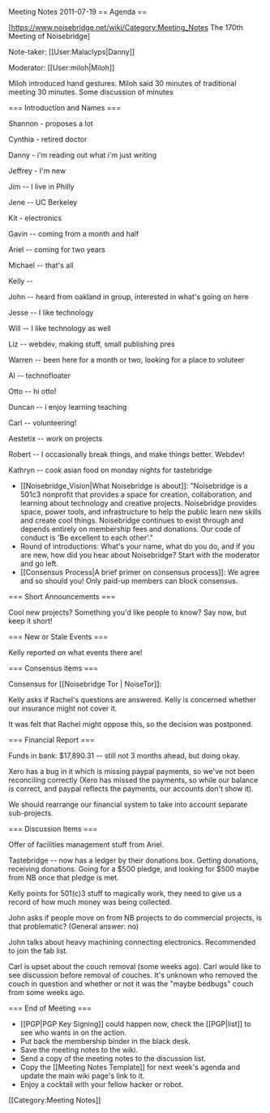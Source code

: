 Meeting Notes 2011-07-19 
 == Agenda ==

[https://www.noisebridge.net/wiki/Category:Meeting_Notes The 170th Meeting of Noisebridge]

Note-taker: [[User:Malaclyps|Danny]]

Moderator: [[User:miloh|Miloh]]
 
Miloh introduced hand gestures. Miloh said 30 minutes of traditional meeting 30 minutes. Some discussion of minutes

=== Introduction and Names ===

Shannon - proposes a lot 

Cynthia - retired doctor

Danny - i'm reading out what i'm just writing

Jeffrey - I'm new

Jim -- I live in Philly

Jene -- UC Berkeley

Kit - electronics

Gavin -- coming from a month and half

Ariel -- coming for two years

Michael -- that's all

Kelly -- 

John -- heard from oakland in group, interested in what's going on here

Jesse -- I like technology

Will -- I like technology as well

Liz -- webdev, making stuff, small publishing pres

Warren -- been here for a month or two, looking for a place to voluteer

Al -- technofloater

Otto -- hi otto!

Duncan -- i enjoy learning teaching

Carl -- volunteering!

Aestetix -- work on projects

Robert -- I occasionally break things, and make things better. Webdev!

Kathryn -- cook asian food on monday nights for tastebridge

* [[Noisebridge_Vision|What Noisebridge is about]]: "Noisebridge is a 501c3 nonprofit that provides a space for creation, collaboration, and learning about technology and creative projects. Noisebridge provides space, power tools, and infrastructure to help the public learn new skills and create cool things. Noisebridge continues to exist through and depends entirely on membership fees and donations. Our code of conduct is 'Be excellent to each other'."
* Round of introductions: What's your name, what do you do, and if you are new, how did you hear about Noisebridge? Start with the moderator and go left.
* [[Consensus Process|A brief primer on consensus process]]: We agree and so should you! Only paid-up members can block consensus.

=== Short Announcements ===

Cool new projects? Something you'd like people to know? Say now, but keep it short!

=== New or Stale Events ===

Kelly reported on what events there are!

=== Consensus items ===

Consensus for [[Noisebridge Tor | NoiseTor]]:

Kelly asks if Rachel's questions are answered. Kelly is concerned whether our insurance might not cover it.

It was felt that Rachel might oppose this, so the decision was postponed.

=== Financial Report ===

Funds in bank: $17,890.31 -- still not 3 months ahead, but doing okay.

Xero has a bug in it which is missing paypal payments, so we've not been reconciling correctly (Xero has missed the payments, so while our balance is correct, and paypal reflects the payments, our accounts don't show it).

We should rearrange our financial system to take into account separate sub-projects.

=== Discussion Items ===

Offer of facilities management stuff from Ariel.

Tastebridge -- now has a ledger by their donations box. Getting donations, receiving donations. Going for a $500 pledge, and looking for $500 maybe from NB once that pledge is met.

Kelly points for 501(c)3 stuff to magically work, they need to give us a record of how much money was being collected.

John asks if people move on from NB projects to do commercial projects, is that problematic? (General answer: no)

John talks about heavy machining connecting electronics. Recommended to join the fab list.

Carl is upset about the couch removal (some weeks ago). Carl would like to see discussion before removal of couches. It's unknown who removed the couch in question and whether or not it was the "maybe bedbugs" couch from some weeks ago. 

=== End of Meeting ===
* [[PGP|PGP Key Signing]] could happen now, check the [[PGP|list]] to see who wants in on the action.
* Put back the membership binder in the black desk.
* Save the meeting notes to the wiki.
* Send a copy of the meeting notes to the discussion list.
* Copy the [[Meeting Notes Template]] for next week's agenda and update the main wiki page's link to it.
* Enjoy a cocktail with your fellow hacker or robot.

[[Category:Meeting Notes]]